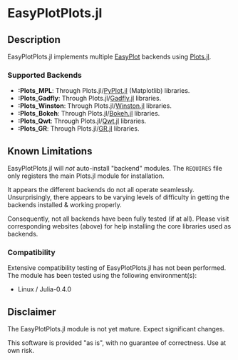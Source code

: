 # EasyPlotPlots.jl

## Description

EasyPlotPlots.jl implements multiple [EasyPlot](https://github.com/ma-laforge/EasyPlot.jl) backends using [Plots.jl](https://github.com/tbreloff/Plots.jl).

### Supported Backends
 - **:Plots\_MPL**: Through Plots.jl/[PyPlot.jl](https://github.com/stevengj/PyPlot.jl) (Matplotlib) libraries.
 - **:Plots\_Gadfly**: Through Plots.jl/[Gadfly.jl](https://github.com/dcjones/Gadfly.jl) libraries.
 - **:Plots\_Winston**: Through Plots.jl/[Winston.jl](https://github.com/nolta/Winston.jl) libraries.
 - **:Plots\_Bokeh**: Through Plots.jl/[Bokeh.jl](https://github.com/bokeh/Bokeh.jl) libraries.
 - **:Plots\_Qwt**: Through Plots.jl/[Qwt.jl](https://github.com/tbreloff/Qwt.jl) libraries.
 - **:Plots\_GR**: Through Plots.jl/[GR.jl](https://github.com/jheinen/GR.jl) libraries.

## Known Limitations

EasyPlotPlots.jl will *not* auto-install "backend" modules.  The `REQUIRES` file only registers the main Plots.jl module for installation.

It appears the different backends do not all operate seamlessly.  Unsurprisingly, there appears to be varying levels of difficulty in getting the backends installed \& working properly.

Consequently, not all backends have been fully tested (if at all).  Please visit corresponding websites (above) for help installing the core libraries used as backends.

### Compatibility

Extensive compatibility testing of EasyPlotPlots.jl has not been performed.  The module has been tested using the following environment(s):

 - Linux / Julia-0.4.0

## Disclaimer

The EasyPlotPlots.jl module is not yet mature.  Expect significant changes.

This software is provided "as is", with no guarantee of correctness.  Use at own risk.
